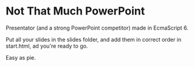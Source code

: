 Not That Much PowerPoint
========================

Presentator (and a strong PowerPoint competitor) made in EcmaScript 6.

Put all your slides in the slides folder, and add them in correct order in start.html, ad you're ready to go.

Easy as pie.
